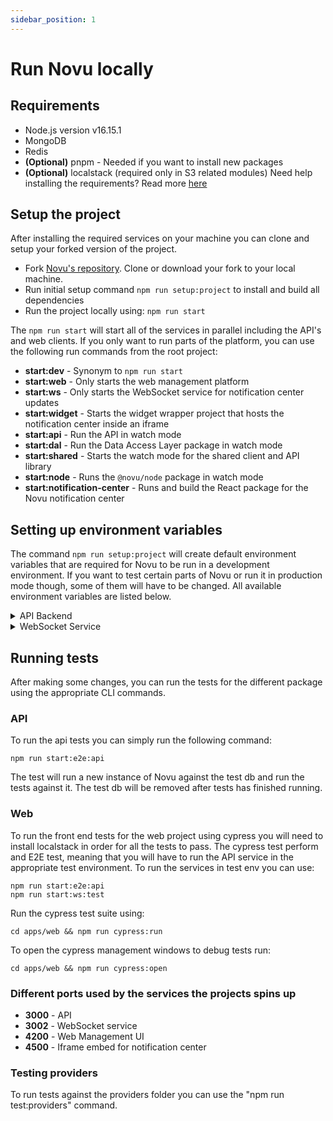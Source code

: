 ```yaml
---
sidebar_position: 1
---
```


# Run Novu locally

## Requirements

- Node.js version v16.15.1
- MongoDB
- Redis
- **(Optional)** pnpm - Needed if you want to install new packages
- **(Optional)** localstack (required only in S3 related modules)
  Need help installing the requirements? Read more [here](https://novuhq.notion.site/Dev-Machine-Setup-98d274c80fa249b0b0be75b9a7a72acb#a0e6bf0db22f46d8a2677692f986e366)

## Setup the project

After installing the required services on your machine you can clone and setup your forked version of the project.

- Fork [Novu's repository](https://github.com/novuhq/novu). Clone or download your fork to your local machine.
- Run initial setup command `npm run setup:project` to install and build all dependencies
- Run the project locally using: `npm run start`

The `npm run start` will start all of the services in parallel including the API's and web clients.
If you only want to run parts of the platform, you can use the following run commands from the root project:

- **start:dev** - Synonym to `npm run start`
- **start:web** - Only starts the web management platform
- **start:ws** - Only starts the WebSocket service for notification center updates
- **start:widget** - Starts the widget wrapper project that hosts the notification center inside an iframe
- **start:api** - Run the API in watch mode
- **start:dal** - Run the Data Access Layer package in watch mode
- **start:shared** - Starts the watch mode for the shared client and API library
- **start:node** - Runs the `@novu/node` package in watch mode
- **start:notification-center** - Runs and build the React package for the Novu notification center

## Setting up environment variables

The command `npm run setup:project` will create default environment variables that are required for Novu to be run in a development environment.
If you want to test certain parts of Novu or run it in production mode though, some of them will have to be changed. All available environment variables are listed below.

<details>
    <summary>API Backend</summary>
    <div>
      <ul>
        <li><code>NODE_ENV</code> (default: local)<br />The environment of the app. Possible values are: dev, test, prod, ci, local</li>
        <li><code>S3_LOCAL_STACK</code><br />The AWS endpoint for the S3 Bucket required for storing various media</li>
        <li><code>S3_BUCKET_NAME</code><br />The name of the S3 Bucket</li>
        <li><code>S3_REGION</code><br />The AWS region of the S3 Bucket</li>
        <li><code>PORT</code><br />The port on which the API backend should listen on</li>
        <li><code>FRONT_BASE_URL</code><br />The base url on which your frontend is accessible for the user. (e.g. web.novu.co)</li>
        <li><code>DISABLE_USER_REGISTRATION</code> (default: false)<br />If users should not be able to create new accounts. Possible values are: true, false</li>
        <li><code>REDIS_HOST</code><br />The domain / IP of your redis instance</li>
        <li><code>REDIS_PORT</code><br />The port of your redis instance</li>
        <li><code>JWT_SECRET</code><br />The secret keybase which is used to encrypt / verify the tokens issued for authentication</li>
        <li><code>SENDGRID_API_KEY</code><br />The api key of the Sendgrid account used to send various emails</li>
        <li><code>MONGO_URL</code><br />The URL of your MongoDB instance</li>
        <li><code>NOVU_API_KEY</code><br />The api key of web.novu.co used to send various emails</li>
        <li><code>SENTRY_DSN</code><br />The DSN of sentry.io used to report errors happening in production</li>
      </ul>
    </div>
</details>

<details>
    <summary>WebSocket Service</summary>
    <div>
      <ul>
        <li><code>NODE_ENV</code> (default: local)<br />The environment of the app. Possible values are: dev, test, prod, ci, local</li>
        <li><code>SENTRY_DSN</code><br />The DSN of sentry.io used to report errors happening in production</li>
        <li><code>REDIS_HOST</code><br />The domain / IP of your redis instance</li>
        <li><code>REDIS_PORT</code><br />The port of your redis instance</li>
        <li><code>REDIS_DB_INDEX</code><br />The database index of your redis instance</li>
        <li><code>JWT_SECRET</code><br />The secret keybase which is used to encrypt / verify the tokens issued for authentication</li>
        <li><code>MONGO_URL</code><br />The URL of your MongoDB instance</li>
        <li><code>PORT</code><br />The port on which the WebSocket service should listen on</li>
      </ul>
    </div>
</details>

## Running tests

After making some changes, you can run the tests for the different package using the appropriate CLI commands.

### API

To run the api tests you can simply run the following command:

```shell
npm run start:e2e:api
```

The test will run a new instance of Novu against the test db and run the tests against it. The test db will be removed after tests has finished running.

### Web

To run the front end tests for the web project using cypress you will need to install localstack in order for all the tests to pass.
The cypress test perform and E2E test, meaning that you will have to run the API service in the appropriate test environment.
To run the services in test env you can use:

```shell
npm run start:e2e:api
npm run start:ws:test
```

Run the cypress test suite using:

```shell
cd apps/web && npm run cypress:run
```

To open the cypress management windows to debug tests run:

```shell
cd apps/web && npm run cypress:open
```

### Different ports used by the services the projects spins up

- **3000** - API
- **3002** - WebSocket service
- **4200** - Web Management UI
- **4500** - Iframe embed for notification center

### Testing providers

To run tests against the providers folder you can use the "npm run test:providers" command.
